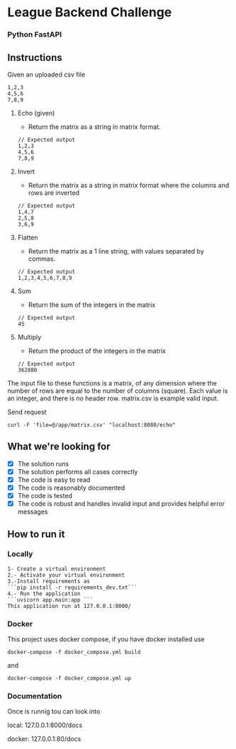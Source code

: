 # League Backend Challenge
### Python FastAPI

## Instructions

Given an uploaded csv file
```
1,2,3
4,5,6
7,8,9
```

1. Echo (given)
    - Return the matrix as a string in matrix format.
    
    ```
    // Expected output
    1,2,3
    4,5,6
    7,8,9
    ``` 
2. Invert
    - Return the matrix as a string in matrix format where the columns and rows are inverted
    ```
    // Expected output
    1,4,7
    2,5,8
    3,6,9
    ``` 
3. Flatten
    - Return the matrix as a 1 line string, with values separated by commas.
    ```
    // Expected output
    1,2,3,4,5,6,7,8,9
    ``` 
4. Sum
    - Return the sum of the integers in the matrix
    ```
    // Expected output
    45
    ``` 
5. Multiply
    - Return the product of the integers in the matrix
    ```
    // Expected output
    362880
    ``` 

The input file to these functions is a matrix, of any dimension where the number of rows are equal to the number of columns (square). Each value is an integer, and there is no header row. matrix.csv is example valid input.  

Send request
```
curl -F 'file=@/app/matrix.csv' "localhost:8080/echo"
```

## What we're looking for

- [x] The solution runs 
- [x] The solution performs all cases correctly
- [x] The code is easy to read
- [x] The code is reasonably documented
- [x] The code is tested
- [x] The code is robust and handles invalid input and provides helpful error messages

## How to run it

### Locally 
    1- Create a virtual environment 
    2.- Activate your virtual environment
    3.-Install requirements as 
    ```pip install -r requirements_dev.txt```
    4.- Run the application 
    ```uvicorn app.main:app ```
    This application run at 127.0.0.1:8000/

### Docker 
This project uses docker compose, if you have docker installed use 

```docker-compose -f docker_compose.yml build```

and 

```docker-compose -f docker_compose.yml up``` 

### Documentation
Once is runnig tou can look into 

local: 127.0.0.1:8000/docs 

docker: 127.0.0.1:80/docs
